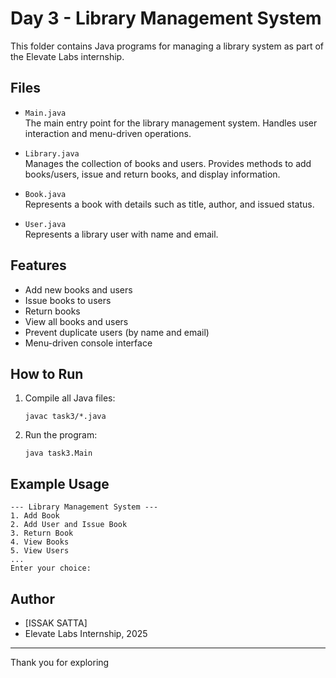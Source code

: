 # Day 3 - Library Management System

This folder contains Java programs for managing a library system as part of the Elevate Labs internship.

## Files

- `Main.java`  
  The main entry point for the library management system. Handles user interaction and menu-driven operations.

- `Library.java`  
  Manages the collection of books and users. Provides methods to add books/users, issue and return books, and display information.

- `Book.java`  
  Represents a book with details such as title, author, and issued status.

- `User.java`  
  Represents a library user with name and email.

## Features

- Add new books and users
- Issue books to users
- Return books
- View all books and users
- Prevent duplicate users (by name and email)
- Menu-driven console interface

## How to Run

1. Compile all Java files:
    ```
    javac task3/*.java
    ```
2. Run the program:
    ```
    java task3.Main
    ```

## Example Usage

```
--- Library Management System ---
1. Add Book
2. Add User and Issue Book
3. Return Book
4. View Books
5. View Users
...
Enter your choice:
```

## Author

- [ISSAK SATTA]
- Elevate Labs Internship, 2025

---

Thank you for exploring